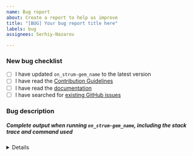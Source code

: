 ```yaml
---
name: Bug report
about: Create a report to help us improve
title: "[BUG] Your bug report title here"
labels: bug
assignees: Serhiy-Nazarov

---
```


<!-- Thanks for helping to make `on_strum-gem_name` better! Before submit your bug, please make sure to check the following boxes by putting an x in the [ ] (don't: [x ], [ x], do: [x]) -->

### New bug checklist

- [ ] I have updated `on_strum-gem_name` to the latest version
- [ ] I have read the [Contribution Guidelines](https://github.com/on-strum/ruby-on-strum-gem-name/blob/master/CONTRIBUTING.md)
- [ ] I have read the [documentation](https://github.com/on-strum/ruby-on-strum-gem-name/blob/master/README.md)
- [ ] I have searched for [existing GitHub issues](https://github.com/on-strum/ruby-on-strum-gem-name/issues)

<!-- Please use next pattern for your bug report title: [BUG] Your bug report title here -->

### Bug description
<!-- Please include what's happening, expected behavior, and any relevant code samples -->

##### Complete output when running `on_strum-gem_name`, including the stack trace and command used

<details>
  <pre>[INSERT OUTPUT HERE]</pre>
</details>
